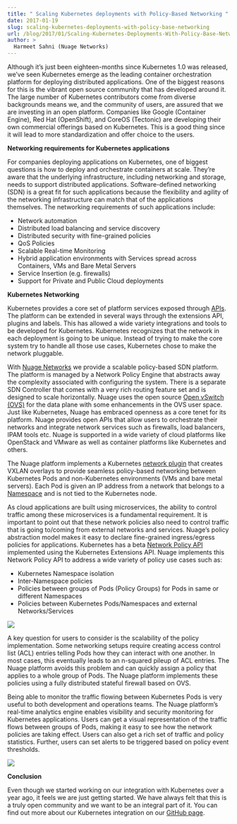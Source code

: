 ```yaml
---
title: " Scaling Kubernetes deployments with Policy-Based Networking "
date: 2017-01-19
slug: scaling-kubernetes-deployments-with-policy-base-networking
url: /blog/2017/01/Scaling-Kubernetes-Deployments-With-Policy-Base-Networking
author: >
  Harmeet Sahni (Nuage Networks)
---
```

Although it’s just been eighteen-months since Kubernetes 1.0 was released, we’ve seen Kubernetes emerge as the leading container orchestration platform for deploying distributed applications. One of the biggest reasons for this is the vibrant open source community that has developed around it. The large number of Kubernetes contributors come from diverse backgrounds means we, and the community of users, are assured that we are investing in an open platform. Companies like Google (Container Engine), Red Hat (OpenShift), and CoreOS (Tectonic) are developing their own commercial offerings based on Kubernetes. This is a good thing since it will lead to more standardization and offer choice to the users.&nbsp;  

**Networking requirements for Kubernetes applications**  

For companies deploying applications on Kubernetes, one of biggest questions is how to deploy and orchestrate containers at scale. They’re aware that the underlying infrastructure, including networking and storage, needs to support distributed applications. Software-defined networking (SDN) is a great fit for such applications because the flexibility and agility of the networking infrastructure can match that of the applications themselves. The networking requirements of such applications include:  


- Network automation&nbsp;
- Distributed load balancing and service discovery
- Distributed security with fine-grained policies
- QoS Policies
- Scalable Real-time Monitoring
- Hybrid application environments with Services spread across Containers, VMs and Bare Metal Servers
- Service Insertion (e.g. firewalls)
- Support for Private and Public Cloud deployments

**Kubernetes Networking**  

Kubernetes provides a core set of platform services exposed through [APIs](/docs/api/). The platform can be extended in several ways through the extensions API, plugins and labels. This has allowed a wide variety integrations and tools to be developed for Kubernetes. Kubernetes recognizes that the network in each deployment is going to be unique. Instead of trying to make the core system try to handle all those use cases, Kubernetes chose to make the network pluggable.  

With [Nuage Networks](http://www.nuagenetworks.net/) we provide a scalable policy-based SDN platform. The platform is managed by a Network Policy Engine that abstracts away the complexity associated with configuring the system. There is a separate SDN Controller that comes with a very rich routing feature set and is designed to scale horizontally. Nuage uses the open source [Open vSwitch (OVS)](http://www.openvswitch.org/) for the data plane with some enhancements in the OVS user space. Just like Kubernetes, Nuage has embraced openness as a core tenet for its platform. Nuage provides open APIs that allow users to orchestrate their networks and integrate network services such as firewalls, load balancers, IPAM tools etc. Nuage is supported in a wide variety of cloud platforms like OpenStack and VMware as well as container platforms like Kubernetes and others.  

The Nuage platform implements a Kubernetes [network plugin](/docs/admin/network-plugins/) that creates VXLAN overlays to provide seamless policy-based networking between Kubernetes Pods and non-Kubernetes environments (VMs and bare metal servers). Each Pod is given an IP address from a network that belongs to a [Namespace](/docs/user-guide/namespaces/) and is not tied to the Kubernetes node.  

As cloud applications are built using microservices, the ability to control traffic among these microservices is a fundamental requirement. It is important to point out that these network policies also need to control traffic that is going to/coming from external networks and services. Nuage’s policy abstraction model makes it easy to declare fine-grained ingress/egress policies for applications. Kubernetes has a beta [Network Policy API](/docs/user-guide/networkpolicies/) implemented using the Kubernetes Extensions API. Nuage implements this Network Policy API to address a wide variety of policy use cases such as:  


- Kubernetes Namespace isolation
- Inter-Namespace policies
- Policies between groups of Pods (Policy Groups) for Pods in same or different Namespaces
- Policies between Kubernetes Pods/Namespaces and external Networks/Services



[![](https://3.bp.blogspot.com/-jJK65zh2wE8/WIE5o3HkXFI/AAAAAAAAA7U/QkoCoYnTWAEz60H0nyP4_wN0tVG3WVWAwCEw/s640/k8spolicy.png)](https://3.bp.blogspot.com/-jJK65zh2wE8/WIE5o3HkXFI/AAAAAAAAA7U/QkoCoYnTWAEz60H0nyP4_wN0tVG3WVWAwCEw/s1600/k8spolicy.png)

A key question for users to consider is the scalability of the policy implementation. Some networking setups require creating access control list (ACL) entries telling Pods how they can interact with one another. In most cases, this eventually leads to an n-squared pileup of ACL entries. The Nuage platform avoids this problem and can quickly assign a policy that applies to a whole group of Pods. The Nuage platform implements these policies using a fully distributed stateful firewall based on OVS.  

Being able to monitor the traffic flowing between Kubernetes Pods is very useful to both development and operations teams. The Nuage platform’s real-time analytics engine enables visibility and security monitoring for Kubernetes applications. Users can get a visual representation of the traffic flows between groups of Pods, making it easy to see how the network policies are taking effect. Users can also get a rich set of traffic and policy statistics. Further, users can set alerts to be triggered based on policy event thresholds.  


[![](https://4.bp.blogspot.com/-5VjajIIvq-A/WIE5qN2nsNI/AAAAAAAAA7U/mMfMQpeFvH85MHNbohJifEnW658l3w1agCEw/s640/k8spolicy2.png)](https://4.bp.blogspot.com/-5VjajIIvq-A/WIE5qN2nsNI/AAAAAAAAA7U/mMfMQpeFvH85MHNbohJifEnW658l3w1agCEw/s1600/k8spolicy2.png)


**Conclusion**    

Even though we started working on our integration with Kubernetes over a year ago, it feels we are just getting started. We have always felt that this is a truly open community and we want to be an integral part of it. You can find out more about our Kubernetes integration on our [GitHub page](https://github.com/nuagenetworks/nuage-kubernetes).  

